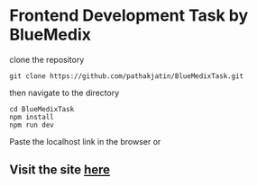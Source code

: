 # Frontend Development Task by BlueMedix

clone the repository
```
git clone https://github.com/pathakjatin/BlueMedixTask.git
```
then navigate to the directory
```
cd BlueMedixTask
npm install
npm run dev
```
Paste the localhost link in the browser or

## Visit the site [here](https://bluemedixtask.netlify.app/)